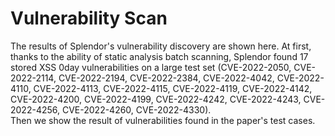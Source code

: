 # Vulnerability Scan
The results of Splendor's vulnerability discovery are shown here. 
At first, thanks to the ability of static analysis batch scanning, Splendor found 17 stored XSS 0day vulnerabilities on a large test set
(CVE-2022-2050, CVE-2022-2114, CVE-2022-2194, CVE-2022-2384, CVE-2022-4042, CVE-2022-4110, CVE-2022-4113, CVE-2022-4115, CVE-2022-4119, CVE-2022-4142,
CVE-2022-4200, CVE-2022-4199, CVE-2022-4242, CVE-2022-4243, CVE-2022-4256, CVE-2022-4260, CVE-2022-4330). <br>
Then we show the result of vulnerabilities found in the paper's test cases.
